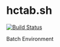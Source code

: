 # hctab.sh
[![Build Status](https://travis-ci.org/NukeDev/hctab.sh.svg?branch=master)](https://travis-ci.org/NukeDev/hctab.sh)

Batch Environment
